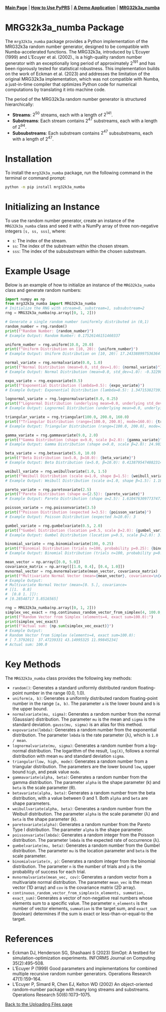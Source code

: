 [**Main Page**](../README.md) | [**How to Use PyPRS**](How%20to%20Use%20PyPRS.md) | [**A Demo Application**](A%20Demo%20Application.md) | [**MRG32k3a_numba**](MRG32k3a_numba.md)

# MRG32k3a_numba Package

The `mrg32k3a_numba` package provides a Python implementation of the MRG32k3a random number generator, designed to be compatible with Numba-accelerated functions. The MRG32k3a, introduced by  L’Ecuyer (1999) and L’Ecuyer et al. (2002)., is a high-quality random number generator with an exceptionally long period of approximately $2^{191}$ and has been rigorously tested for statistical robustness. This implementation builds on the work of Eckman et al. (2023) and addresses the limitation of the original MRG32k3a implementation, which was not compatible with Numba, a just-in-time compiler that optimizes Python code for numerical computations by translating it into machine code.

The period of the MRG32k3a random number generator is structured hierarchically:
- **Streams**: $2^{50}$ streams, each with a length of $2^{141}$.
- **Substreams**: Each stream contains $2^{47}$ substreams, each with a length of $2^{94}$.
- **Subsubstreams**: Each substream contains $2^{47}$ subsubstreams, each with a length of $2^{47}$.

# Installation
To install the `mrg32k3a_numba` package, run the following command in the terminal or command prompt:
```bash
python -m pip install mrg32k3a_numba
```
# Initializing an Instance
To use the random number generator, create an instance of the `MRG32k3a_numba` class and seed it with a NumPy array of three non-negative integers `[s, ss, sss]`, where:
- `s`: The index of the stream.
- `ss`: The index of the substream within the chosen stream.
- `sss`: The index of the subsubstream within the chosen substream.

# Example Usage
Below is an example of how to initialize an instance of the `MRG32k3a_numba` class and generate random numbers:
```python
import numpy as np
from mrg32k3a_numba import MRG32k3a_numba
# Initialize the RNG with stream=0, substream=1, subsubstream=2
rng = MRG32k3a_numba(np.array([0, 1, 2]))

# Generate a single random number (uniformly distributed in (0,1)
random_number = rng.random()
print(f"Random Number: {random_number}")
# Example Output: Random Number: 0.17526146151460337

uniform_number = rng.uniform(10.0, 20.0)
print(f"Uniform Distribution on [10, 20): {uniform_number}")
# Example Output: Uniform Distribution on [10, 20): 17.243388997536364

normal_variate = rng.normalvariate(0.0, 1.0)
print(f"Normal Distribution (mean=0.0, std_dev=1.0): {normal_variate}")
# Example Output: Normal Distribution (mean=0.0, std_dev=1.0): -0.32298573768826494

expo_variate = rng.expovariate(0.5)
print(f"Exponential Distribution (lambda=0.5): {expo_variate}")
# Example Output: Exponential Distribution (lambda=0.5): 1.3471538273911559

lognormal_variate = rng.lognormalvariate(0.0, 0.25)
print(f"Lognormal Distribution (underlying mean=0.0, underlying std_dev=0.25): {lognormal_variate}")
# Example Output: Lognormal Distribution (underlying mean=0.0, underlying std_dev=0.25): 1.2975791204572622

triangular_variate = rng.triangular(100.0, 200.0, 160.0)
print(f"Triangular Distribution (range=[100.0, 200.0], mode=160.0): {triangular_variate}")
# Example Output: Triangular Distribution (range=[100.0, 200.0], mode=160.0): 135.3251178752223

gamma_variate = rng.gammavariate(9.0, 2.0)
print(f"Gamma Distribution (shape α=9.0, scale β=2.0): {gamma_variate}")
# Example Output: Gamma Distribution (shape α=9.0, scale β=2.0): 24.983786084540256

beta_variate = rng.betavariate(5.0, 10.0)
print(f"Beta Distribution (α=5.0, β=10.0): {beta_variate}")
# Example Output: Beta Distribution (α=5.0, β=10.0): 0.4138795474882314

weibull_variate = rng.weibullvariate(1.0, 1.5)
print(f"Weibull Distribution (scale α=1.0, shape β=1.5): {weibull_variate}")
# Example Output: Weibull Distribution (scale α=1.0, shape β=1.5): 1.1890835026462618

pareto_variate = rng.paretovariate(2.5)
print(f"Pareto Distribution (shape α={2.5}): {pareto_variate}")
# Example Output: Pareto Distribution (shape α=2.5): 1.6104763097737471

poisson_variate = rng.poissonvariate(3.5)
print(f"Poisson Distribution (expected λ=3.5): {poisson_variate}")
# Example Output: Poisson Distribution (expected λ=10.0): 3

gumbel_variate = rng.gumbelvariate(0.5, 2.0)
print(f"Gumbel Distribution (location μ=0.5, scale β=2.0): {gumbel_variate}")
# Example Output: Gumbel Distribution (location μ=0.5, scale β=2.0): 3.7308608595873745

binomial_variate = rng.binomialvariate(100, 0.25)
print(f"Binomial Distribution (trials n=100, probability p=0.25): {binomial_variate}")
# Example Output: Binomial Distribution (trials n=100, probability p=0.25): 36

mean_vector = np.array([0.0, 5.0])
covariance_matrix = np.array([[1.0, 0.4], [0.4, 1.0]])
mvnormal_vector = rng.mvnormalvariate(mean_vector, covariance_matrix)
print(f"Multivariate Normal Vector (mean={mean_vector}, covariance=\n{covariance_matrix}): \n{mvnormal_vector}")
# Example Output:
# Multivariate Normal Vector (mean=[0. 5.], covariance=
# [[1.  0.8]
#  [0.8 1. ]]):
# [0.28548717 5.8516565]

rng = MRG32k3a_numba(np.array([0, 1, 2]))
simplex_vec_exact = rng.continuous_random_vector_from_simplex(4, 100.0, True)
print(f"Random Vector from Simplex (elements=4, exact sum=100.0):")
print(simplex_vec_exact)
print(f"Actual sum: {np.sum(simplex_vec_exact)}")
# Example Output:
# Random Vector from Simplex (elements=4, exact sum=100.0):
# [ 7.3792011  37.47239331 43.14995325 11.99845234]
# Actual sum: 100.0
```

# Key Methods
The `MRG32k3a_numba` class provides the following key methods:
* `random()`: Generates a standard uniformly distributed random floating-point number in the range (0.0, 1.0).
* `uniform(a, b)`: Generates a uniformly distributed random floating-point number in the range `[a, b)`. The parameter `a` is the lower bound and `b` is the upper bound.
* `normalvariate(mu, sigma)`: Generates a random number from the normal (Gaussian) distribution. The parameter `mu` is the mean and `sigma` is the standard deviation. `gauss(mu, sigma)` is an alias for this method.
* `expovariate(lmbda)`: Generates a random number from the exponential distribution. The parameter `lmbda` is the rate parameter (λ), which is `1.0 / mean`.
* `lognormalvariate(mu, sigma)`: Generates a random number from a log-normal distribution. The logarithm of the result, `log(X)`, follows a normal distribution with mean `mu` and standard deviation `sigma`.
* `triangular(low, high, mode)`: Generates a random number from a triangular distribution. The parameters are the lower bound `low`, upper bound `high`, and peak value `mode`.
* `gammavariate(alpha, beta)`: Generates a random number from the gamma distribution. The parameter `alpha` is the shape parameter (k) and `beta` is the scale parameter (θ).
* `betavariate(alpha, beta)`: Generates a random number from the beta distribution, with a value between 0 and 1. Both `alpha` and `beta` are shape parameters.
* `weibullvariate(alpha, beta)`: Generates a random number from the Weibull distribution. The parameter `alpha` is the scale parameter (λ) and `beta` is the shape parameter (k).
* `paretovariate(alpha)`: Generates a random number from the Pareto Type I distribution. The parameter `alpha` is the shape parameter.
* `poissonvariate(lmbda)`: Generates a random integer from the Poisson distribution. The parameter `lmbda` is the expected rate of occurrence (λ).
* `gumbelvariate(mu, beta)`: Generates a random number from the Gumbel distribution. The parameter `mu` is the location parameter and `beta` is the scale parameter.
* `binomialvariate(n, p)`: Generates a random integer from the binomial distribution. The parameter `n` is the number of trials and `p` is the probability of success for each trial.
* `mvnormalvariate(mean_vec, cov)`: Generates a random vector from a multivariate normal distribution. The parameter `mean_vec` is the mean vector (1D array) and `cov` is the covariance matrix (2D array).
* `continuous_random_vector_from_simplex(n_elements, summation, exact_sum)`: Generates a vector of non-negative real numbers whose elements sum to a specific value. The parameter `n_elements` is the number of vector elements, `summation` is the target sum, and `exact_sum` (boolean) determines if the sum is exact or less-than-or-equal-to the target.



# References
- Eckman DJ, Henderson SG, Shashaani S (2023) SimOpt: A testbed for simulation-optimization experiments. INFORMS Journal on Computing 35(2):495–508.
- L’Ecuyer P (1999) Good parameters and implementations for combined multiple recursive random number generators. Operations Research 47(1):159–164.
- L’Ecuyer P, Simard R, Chen EJ, Kelton WD (2002) An object-oriented random-number package with many long streams and substreams. Operations Research 50(6):1073–1075.


<a href="Uploading Files.md">Back to the Uploading Files page</a>



